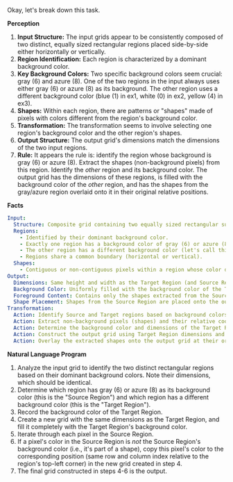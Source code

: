 Okay, let's break down this task.

**Perception**

1.  **Input Structure:** The input grids appear to be consistently composed of two distinct, equally sized rectangular regions placed side-by-side either horizontally or vertically.
2.  **Region Identification:** Each region is characterized by a dominant background color.
3.  **Key Background Colors:** Two specific background colors seem crucial: gray (6) and azure (8). One of the two regions in the input always uses either gray (6) or azure (8) as its background. The other region uses a different background color (blue (1) in ex1, white (0) in ex2, yellow (4) in ex3).
4.  **Shapes:** Within each region, there are patterns or "shapes" made of pixels with colors different from the region's background color.
5.  **Transformation:** The transformation seems to involve selecting one region's background color and the other region's shapes.
6.  **Output Structure:** The output grid's dimensions match the dimensions of the two input regions.
7.  **Rule:** It appears the rule is: identify the region whose background is gray (6) or azure (8). Extract the shapes (non-background pixels) from this region. Identify the *other* region and its background color. The output grid has the dimensions of these regions, is filled with the background color of the *other* region, and has the shapes from the gray/azure region overlaid onto it in their original relative positions.

**Facts**


```yaml
Input:
  Structure: Composite grid containing two equally sized rectangular subgrids (regions).
  Regions:
    - Identified by their dominant background color.
    - Exactly one region has a background color of gray (6) or azure (8) (let's call this the "Source Region").
    - The other region has a different background color (let's call this the "Target Region").
    - Regions share a common boundary (horizontal or vertical).
  Shapes:
    - Contiguous or non-contiguous pixels within a region whose color differs from the region's background color.
Output:
  Dimensions: Same height and width as the Target Region (and Source Region).
  Background Color: Uniformly filled with the background color of the Target Region.
  Foreground Content: Contains only the shapes extracted from the Source Region.
  Shape Placement: Shapes from the Source Region are placed onto the output grid at the same relative row and column indices they occupied within the Source Region.
Transformation:
  Action: Identify Source and Target regions based on background colors (6 or 8 vs. other).
  Action: Extract non-background pixels (shapes) and their relative coordinates from the Source Region.
  Action: Determine the background color and dimensions of the Target Region.
  Action: Construct the output grid using Target Region dimensions and background color.
  Action: Overlay the extracted shapes onto the output grid at their original relative coordinates.
```


**Natural Language Program**

1.  Analyze the input grid to identify the two distinct rectangular regions based on their dominant background colors. Note their dimensions, which should be identical.
2.  Determine which region has gray (6) or azure (8) as its background color (this is the "Source Region") and which region has a different background color (this is the "Target Region").
3.  Record the background color of the Target Region.
4.  Create a new grid with the same dimensions as the Target Region, and fill it completely with the Target Region's background color.
5.  Iterate through each pixel in the Source Region.
6.  If a pixel's color in the Source Region is *not* the Source Region's background color (i.e., it's part of a shape), copy this pixel's color to the corresponding position (same row and column index relative to the region's top-left corner) in the new grid created in step 4.
7.  The final grid constructed in steps 4-6 is the output.